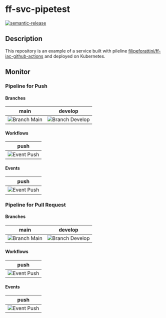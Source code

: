 # ff-svc-pipetest
[![semantic-release](https://img.shields.io/badge/%20%20%F0%9F%93%A6%F0%9F%9A%80-semantic--release-e10079.svg)](https://github.com/semantic-release/semantic-release)

## Description

This repository is an example of a service built with pileline [filipeforattini/ff-iac-github-actions](https://github.com/filipeforattini/ff-iac-github-actions) and deployed on Kubernetes.

## Monitor

### Pipeline for Push

#### Branches

| main | develop |
| :---: | :---: |
| ![Branch Main](https://github.com/filipeforattini/ff-svc-pipetest/actions/workflows/push.yml/badge.svg?branch=main) | ![Branch Develop](https://github.com/filipeforattini/ff-svc-pipetest/actions/workflows/push.yml/badge.svg?branch=main) |

#### Workflows

| push |
| :---: |
| ![Event Push](https://github.com/filipeforattini/ff-svc-pipetest/actions/workflows/push.yml/badge.svg) |

#### Events

| push |
| :---: |
| ![Event Push](https://github.com/filipeforattini/ff-svc-pipetest/actions/workflows/push.yml/badge.svg?event=push) |


### Pipeline for Pull Request

#### Branches

| main | develop |
| :---: | :---: |
| ![Branch Main](https://github.com/filipeforattini/ff-svc-pipetest/actions/workflows/pull-request.yml/badge.svg?branch=main) | ![Branch Develop](https://github.com/filipeforattini/ff-svc-pipetest/actions/workflows/pull-request.yml/badge.svg?branch=main) |

#### Workflows

| push |
| :---: |
| ![Event Push](https://github.com/filipeforattini/ff-svc-pipetest/actions/workflows/pull-request.yml/badge.svg) |

#### Events

| push |
| :---: |
| ![Event Push](https://github.com/filipeforattini/ff-svc-pipetest/actions/workflows/pull-request.yml/badge.svg?event=push) |
